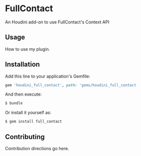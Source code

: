 # FullContact
An Houdini add-on to use FullContact's Context API

## Usage
How to use my plugin.

## Installation
Add this line to your application's Gemfile:

```ruby
gem 'houdini_full_contact', path: 'gems/houdini_full_contact
```

And then execute:
```bash
$ bundle
```

Or install it yourself as:
```bash
$ gem install full_contact
```

## Contributing
Contribution directions go here.

